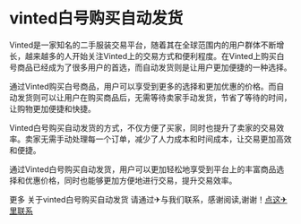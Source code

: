 # vinted白号购买自动发货

Vinted是一家知名的二手服装交易平台，随着其在全球范围内的用户群体不断增长，越来越多的人开始关注Vinted上的交易方式和便利程度。在Vinted上购买白号商品已经成为了很多用户的首选，而自动发货则是让用户更加便捷的一种选择。

通过Vinted购买白号商品，用户可以享受到更多的选择和更加优惠的价格。而自动发货则可以让用户在购买商品后，无需等待卖家手动发货，节省了等待的时间，让购物更加便捷和快捷。

Vinted白号购买自动发货的方式，不仅方便了买家，同时也提升了卖家的交易效率。卖家无需手动处理每一个订单，减少了人力成本和时间成本，让交易更加高效和便捷。

通过Vinted白号购买自动发货，用户可以更加轻松地享受到平台上的丰富商品选择和优惠价格，同时也能够更加方便地进行交易，提升交易效率。

更多 关于vinted白号购买自动发货 请通过✈与我们联系，感谢阅读,谢谢！[点这✈里联系](https://ww.k02.cc)